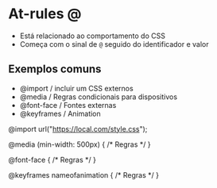 # At-rules @

* Está relacionado ao comportamento do CSS
* Começa com o sinal de `@` seguido do identificador e valor

## Exemplos comuns

- @import      / incluir um CSS externos 
- @media       / Regras condicionais para dispositivos 
- @font-face   / Fontes externas 
- @keyframes   / Animation 


@import url("https://local.com/style.css");

@media (min-width: 500px) {
    /* Regras */
}

@font-face {
    /* Regras */
}

@keyframes nameofanimation {
    /* Regras */
}